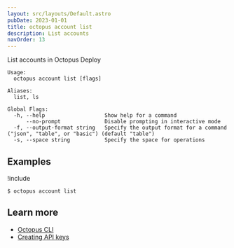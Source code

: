 ```yaml
---
layout: src/layouts/Default.astro
pubDate: 2023-01-01
title: octopus account list
description: List accounts
navOrder: 13
---
```


List accounts in Octopus Deploy


```text
Usage:
  octopus account list [flags]

Aliases:
  list, ls

Global Flags:
  -h, --help                   Show help for a command
      --no-prompt              Disable prompting in interactive mode
  -f, --output-format string   Specify the output format for a command ("json", "table", or "basic") (default "table")
  -s, --space string           Specify the space for operations

```

## Examples

!include <samples-instance>


```text
$ octopus account list

```

## Learn more

- [Octopus CLI](/docs/octopus-rest-api/cli/index.md)
- [Creating API keys](/docs/octopus-rest-api/how-to-create-an-api-key.md)